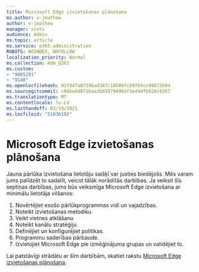 ```yaml
---
title: Microsoft Edge izvietošanas plānošana
ms.author: v-jmathew
author: v-jmathew
manager: scotv
audience: Admin
ms.topic: article
ms.service: o365-administration
ROBOTS: NOINDEX, NOFOLLOW
localization_priority: Normal
ms.collection: Adm_O365
ms.custom:
- "9005291"
- "9140"
ms.openlocfilehash: 91f94fa8739bad387c18586fc89f69cc49675b04
ms.sourcegitcommit: c08bed4071baa3bb5879496df3ed44fb828c8367
ms.translationtype: MT
ms.contentlocale: lv-LV
ms.lasthandoff: 03/19/2021
ms.locfileid: "51036192"
---
```

# <a name="plan-your-deployment-of-microsoft-edge"></a>Microsoft Edge izvietošanas plānošana

Jauna pārlūka izvietošana lietotāju saišķī var justies biedējošs. Mēs varam jums palīdzēt to sadalīt, veicot tālāk norādītās darbības. Ja veiksit šīs septiņas darbības, jums būs veiksmīga Microsoft Edge izvietošana ar minimālu lietotāja vilšanos:

1. Novērtējiet esošo pārlūkprogrammas vidi un vajadzības.
2. Noteikt izvietošanas metodiku.
3. Veikt vietnes atklāšanu
4. Noteikt kanālu stratēģiju.
5. Definējiet un konfigurējiet politikas.
6. Programmu saderības pārbaude.
7. Izvietojiet Microsoft Edge pie izmēģinājuma grupas un validējiet to.

Lai patstāvīgi strādātu ar šīm darbībām, skatiet rakstu [Microsoft Edge izvietošanas plānošana](https://go.microsoft.com/fwlink/?linkid=2129990).
